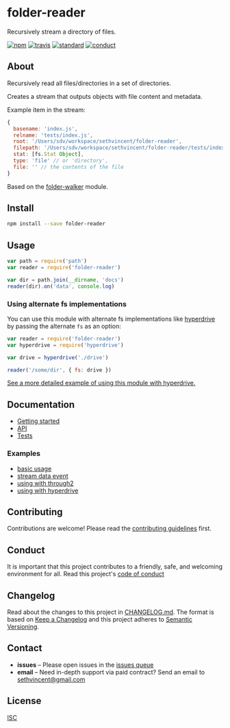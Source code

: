 # folder-reader

Recursively stream a directory of files.

[![npm][npm-image]][npm-url]
[![travis][travis-image]][travis-url]
[![standard][standard-image]][standard-url]
[![conduct][conduct]][conduct-url]

[npm-image]: https://img.shields.io/npm/v/folder-reader.svg?style=flat-square
[npm-url]: https://www.npmjs.com/package/folder-reader
[travis-image]: https://img.shields.io/travis/sethvincent/folder-reader.svg?style=flat-square
[travis-url]: https://travis-ci.org/sethvincent/folder-reader
[standard-image]: https://img.shields.io/badge/code%20style-standard-brightgreen.svg?style=flat-square
[standard-url]: http://npm.im/standard
[conduct]: https://img.shields.io/badge/code%20of%20conduct-contributor%20covenant-green.svg?style=flat-square
[conduct-url]: CONDUCT.md

## About

Recursively read all files/directories in a set of directories.

Creates a stream that outputs objects with file content and metadata.

Example item in the stream:

```js
{
  basename: 'index.js',
  relname: 'tests/index.js',
  root: '/Users/sdv/workspace/sethvincent/folder-reader',
  filepath: '/Users/sdv/workspace/sethvincent/folder-reader/tests/index.js',
  stat: [fs.Stat Object],
  type: 'file' // or 'directory',
  file: '' // the contents of the file
}
```

Based on the [folder-walker](https://npmjs.com/folder-walker) module.

## Install

```sh
npm install --save folder-reader
```

## Usage

```js
var path = require('path')
var reader = require('folder-reader')

var dir = path.join(__dirname, 'docs')
reader(dir).on('data', console.log)
```

### Using alternate fs implementations

You can use this module with alternate fs implementations like [hyperdrive](https://npmjs.com/hyperdrive) by passing the alternate `fs` as an option:

```js
var reader = require('folder-reader')
var hyperdrive = require('hyperdrive')

var drive = hyperdrive('./drive')

reader('/some/dir', { fs: drive })
```

[See a more detailed example of using this module with hyperdrive.](examples/hyperdrive.js)

## Documentation
- [Getting started](docs/getting-started.md)
- [API](docs/api.md)
- [Tests](tests/)

### Examples
- [basic usage](examples/basic-usage.js)
- [stream data event](examples/data-event.js)
- [using with through2](examples/through.js)
- [using with hyperdrive](examples/hyperdrive.js)


## Contributing

Contributions are welcome! Please read the [contributing guidelines](CONTRIBUTING.md) first.

## Conduct

It is important that this project contributes to a friendly, safe, and welcoming environment for all. Read this project's [code of conduct](CONDUCT.md)

## Changelog

Read about the changes to this project in [CHANGELOG.md](CHANGELOG.md). The format is based on [Keep a Changelog](http://keepachangelog.com/) and this project adheres to [Semantic Versioning](http://semver.org/).

## Contact

- **issues** – Please open issues in the [issues queue](https://github.com/sethvincent/folder-reader/issues)
- **email** – Need in-depth support via paid contract? Send an email to sethvincent@gmail.com

## License

[ISC](LICENSE.md)
